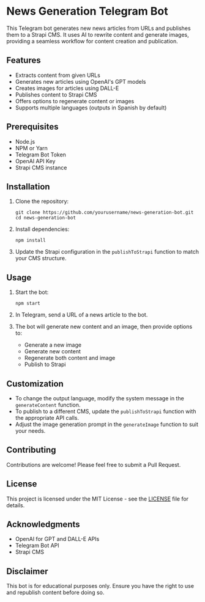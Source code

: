 # News Generation Telegram Bot

This Telegram bot generates new news articles from URLs and publishes them to a
Strapi CMS. It uses AI to rewrite content and generate images, providing a
seamless workflow for content creation and publication.

## Features

- Extracts content from given URLs
- Generates new articles using OpenAI's GPT models
- Creates images for articles using DALL-E
- Publishes content to Strapi CMS
- Offers options to regenerate content or images
- Supports multiple languages (outputs in Spanish by default)

## Prerequisites

- Node.js
- NPM or Yarn
- Telegram Bot Token
- OpenAI API Key
- Strapi CMS instance

## Installation

1. Clone the repository:

   ```
   git clone https://github.com/yourusername/news-generation-bot.git
   cd news-generation-bot
   ```

2. Install dependencies:

   ```
   npm install
   ```

3. Update the Strapi configuration in the `publishToStrapi` function to match
   your CMS structure.

## Usage

1. Start the bot:

   ```
   npm start
   ```

2. In Telegram, send a URL of a news article to the bot.

3. The bot will generate new content and an image, then provide options to:
   - Generate a new image
   - Generate new content
   - Regenerate both content and image
   - Publish to Strapi

## Customization

- To change the output language, modify the system message in the
  `generateContent` function.
- To publish to a different CMS, update the `publishToStrapi` function with the
  appropriate API calls.
- Adjust the image generation prompt in the `generateImage` function to suit
  your needs.

## Contributing

Contributions are welcome! Please feel free to submit a Pull Request.

## License

This project is licensed under the MIT License - see the [LICENSE](LICENSE) file
for details.

## Acknowledgments

- OpenAI for GPT and DALL-E APIs
- Telegram Bot API
- Strapi CMS

## Disclaimer

This bot is for educational purposes only. Ensure you have the right to use and
republish content before doing so.
